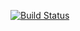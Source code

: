 [![Build Status](https://app.travis-ci.com/inauitsg/teste-ci-cd.svg?branch=main)](https://app.travis-ci.com/inauitsg/teste-ci-cd)